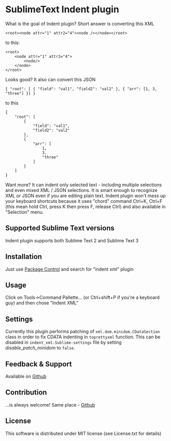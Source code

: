 # SublimeText Indent plugin

<p>What is the goal of Indent plugin? Short answer is converting this XML</p>

    <root><node attr="1" attr2="4"><node /></node></root>

<p>to this: </p>

    <root>
        <node attr="1" attr2="4">
		    <node/>
	    </node>
    </root>

<p>Looks good? It also can convert this JSON</p>

    { "root": [ { "field": "val1", "field2": "val2" }, { "arr": [1, 3, "three"] }] }

<p>to this</p>

    {
        "root": [
            {
                "field": "val1",
                "field2": "val2"
            },
            {
                "arr": [
                    1,
                    3,
                    "three"
                ]
            }
        ]
    }
    
<p>Want more? It can indent only selected text - including multiple selections and even mixed XML / JSON selections. It is smart enough to recognize XML or JSON even if you are editing plain text. Indent plugin won't mess up your keyboard shortcuts because it uses "chord" command Ctrl+K, Ctrl+F (this mean hold Ctrl, press K then press F, release Ctrl) and also available in "Selection" menu. </p>

## Supported Sublime Text versions

Indent plugin supports both Sublime Text 2 and Sublime Text 3

## Installation

Just use [Package Control](https://packagecontrol.io/) and search for "indent xml" plugin

## Usage ##

Click on Tools->Command Pallette... (or Ctrl+shift+P if you're a keyboard guy) and then chose "Indent XML"

## Settings

Currently this plugin performs patching of `xml.dom.minidom.CDataSection` class in order to fix CDATA indenting in `toprettyxml` function. This can be disabled in `indent_xml.Sublime-settings` file by setting *disable_patch_minidom* to `false`.

## Feedback & Support

Available on [Github](https://github.com/alek-sys/sublimetext_indentxml)

## Contribution

...is always welcome! Same place - [Github](https://github.com/alek-sys/sublimetext_indentxml)

## License

This software is distributed under MIT license (see License.txt for details)
